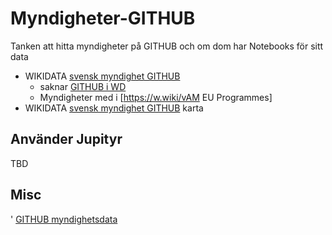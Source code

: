 # Myndigheter-GITHUB
Tanken att hitta myndigheter på GITHUB och om dom har Notebooks för sitt data

* WIKIDATA [svensk myndighet GITHUB](https://w.wiki/vAP)
  * saknar [GITHUB i WD](https://w.wiki/vAR)
  * Myndigheter med i [https://w.wiki/vAM EU Programmes]
* WIKIDATA [svensk myndighet GITHUB](https://w.wiki/vAP) karta 

## Använder Jupityr
TBD

## Misc
' [GITHUB myndighetsdata](https://github.com/myndighetsdata)
